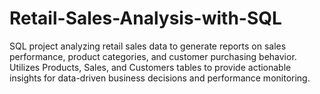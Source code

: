# Retail-Sales-Analysis-with-SQL
SQL project analyzing retail sales data to generate reports on sales performance, product categories, and customer purchasing behavior. Utilizes Products, Sales, and Customers tables to provide actionable insights for data-driven business decisions and performance monitoring.
